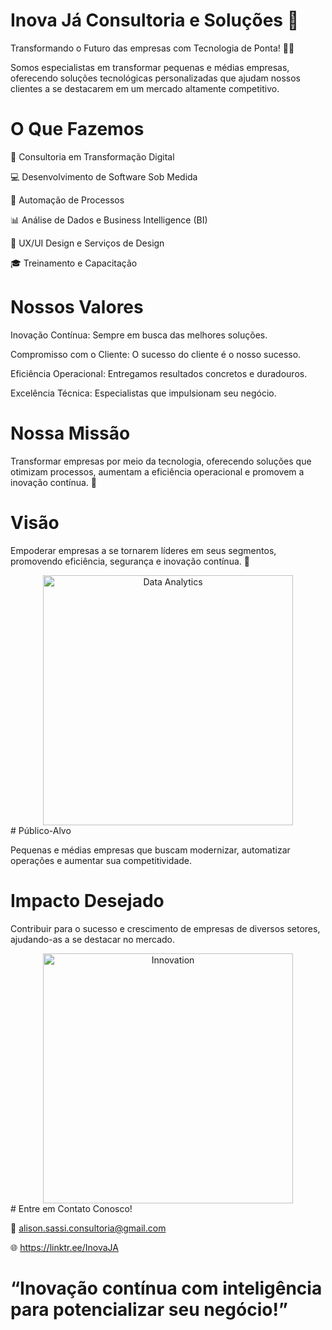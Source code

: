 # Inova Já Consultoria e Soluções 🚀

Transformando o Futuro das empresas com Tecnologia de Ponta! 💼💡

Somos especialistas em transformar pequenas e médias empresas, oferecendo soluções tecnológicas personalizadas que ajudam nossos clientes a se destacarem em um mercado altamente competitivo.

# O Que Fazemos

🔧 Consultoria em Transformação Digital

💻 Desenvolvimento de Software Sob Medida

🔗 Automação de Processos

📊 Análise de Dados e Business Intelligence (BI)

📱 UX/UI Design e Serviços de Design

🎓 Treinamento e Capacitação

# Nossos Valores
Inovação Contínua: Sempre em busca das melhores soluções.

Compromisso com o Cliente: O sucesso do cliente é o nosso sucesso.

Eficiência Operacional: Entregamos resultados concretos e duradouros.

Excelência Técnica: Especialistas que impulsionam seu negócio.

# Nossa Missão
Transformar empresas por meio da tecnologia, oferecendo soluções que otimizam processos, aumentam a eficiência operacional e promovem a inovação contínua. 💼

# Visão
Empoderar empresas a se tornarem líderes em seus segmentos, promovendo eficiência, segurança e inovação contínua. 🌟

<div align="center"> <img src="https://user-images.githubusercontent.com/icons/animated-chart.gif" alt="Data Analytics" width="400px"> </div>
# Público-Alvo

Pequenas e médias empresas que buscam modernizar, automatizar operações e aumentar sua competitividade.

# Impacto Desejado

Contribuir para o sucesso e crescimento de empresas de diversos setores, ajudando-as a se destacar no mercado.

<div align="center"> <img src="https://user-images.githubusercontent.com/icons/innovation-animation.gif" alt="Innovation" width="400px"> </div>
# Entre em Contato Conosco!

📧 alison.sassi.consultoria@gmail.com

🌐 https://linktr.ee/InovaJA

# “Inovação contínua com inteligência para potencializar seu negócio!”

